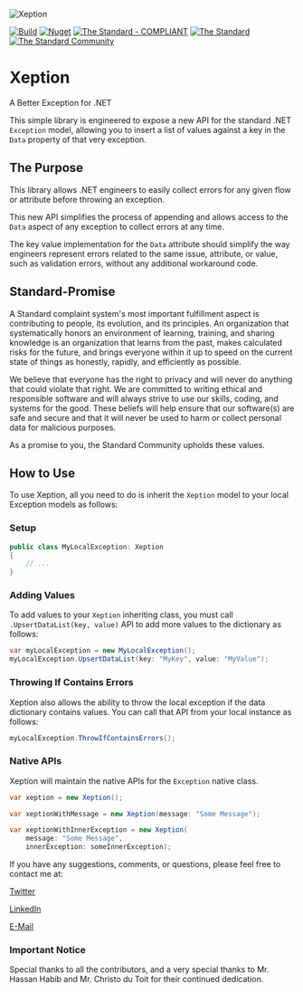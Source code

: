 
![Xeption](https://raw.githubusercontent.com/The-Standard-Organization/Xeption/main/Xeption/Resources/git_logo.png)

[![Build](https://github.com/The-Standard-Organization/Xeption/actions/workflows/dotnet.yml/badge.svg)](https://github.com/The-Standard-Organization/Xeption/actions/workflows/dotnet.yml)
[![Nuget](https://img.shields.io/nuget/v/Xeption)](https://www.nuget.org/packages/Xeption/)
[![The Standard - COMPLIANT](https://img.shields.io/badge/The_Standard-COMPLIANT-2ea44f)](https://github.com/hassanhabib/The-Standard)
[![The Standard](https://img.shields.io/github/v/release/hassanhabib/The-Standard?filter=v2.9.0&style=default&label=Standard%20Version&color=2ea44f)](https://github.com/hassanhabib/The-Standard)
[![The Standard Community](https://img.shields.io/discord/934130100008538142?color=%237289da&label=The%20Standard%20Community&logo=Discord)](https://discord.gg/vdPZ7hS52X)

# Xeption
A Better Exception for .NET

This simple library is engineered to expose a new API for the standard .NET `Exception` model, allowing you to insert a list of values against a key in the `Data` property of that very exception.

## The Purpose
This library allows .NET engineers to easily collect errors for any given flow or attribute before throwing an exception.

This new API simplifies the process of appending and allows access to the `Data` aspect of any exception to collect errors at any time.

The key value implementation for the `Data` attribute should simplify the way engineers represent errors related to the same issue, attribute, or value, such as validation errors, without any additional workaround code.

## Standard-Promise
A Standard complaint system's most important fulfillment aspect is contributing to people, its evolution, and its principles.
An organization that systematically honors an environment of learning, training, and sharing knowledge is an organization that learns from the past, makes calculated risks for the future, 
and brings everyone within it up to speed on the current state of things as honestly, rapidly, and efficiently as possible. 
 
We believe that everyone has the right to privacy and will never do anything that could violate that right.
We are committed to writing ethical and responsible software and will always strive to use our skills, coding, and systems for the good.
These beliefs will help ensure that our software(s) are safe and secure and that it will never be used to harm or collect personal data for malicious purposes.
 
As a promise to you, the Standard Community upholds these values.

## How to Use
To use Xeption, all you need to do is inherit the `Xeption` model to your local Exception models as follows:

### Setup
```csharp
public class MyLocalException: Xeption
{
	// ...
}
```

### Adding Values
To add values to your `Xeption` inheriting class, you must call `.UpsertDataList(key, value)` API to add more values to the dictionary as follows:

```csharp
var myLocalException = new MyLocalException();
myLocalException.UpsertDataList(key: "MyKey", value: "MyValue");
```

### Throwing If Contains Errors
Xeption also allows the ability to throw the local exception if the data dictionary contains values. You can call that API from your local instance as follows:

```csharp
myLocalException.ThrowIfContainsErrors();
```

### Native APIs
Xeption will maintain the native APIs for the `Exception` native class.

```csharp
var xeption = new Xeption();

var xeptionWithMessage = new Xeption(message: "Some Message");

var xeptionWithInnerException = new Xeption(
	message: "Some Message",
	innerException: someInnerException);

```

If you have any suggestions, comments, or questions, please feel free to contact me at:

[Twitter](https://twitter.com/hassanrezkhabib)

[LinkedIn](https://www.linkedin.com/in/hassanrezkhabib/)

[E-Mail](mailto:hassanhabib@live.com)

### Important Notice
Special thanks to all the contributors, and a very special thanks to Mr. Hassan Habib and Mr. Christo du Toit for their continued dedication.